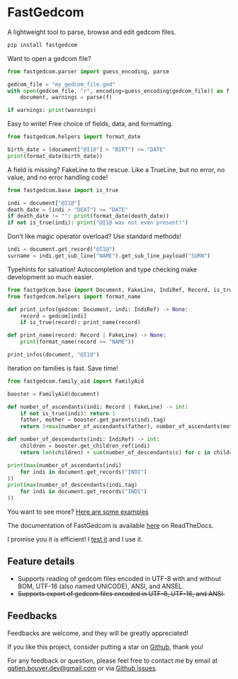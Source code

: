 # FastGedcom

A lightweight tool to parse, browse and edit gedcom files.

```bash
pip install fastgedcom
```

Want to open a gedcom file?
```python
from fastgedcom.parser import guess_encoding, parse

gedcom_file = "my_gedcom_file.ged"
with open(gedcom_file, "r", encoding=guess_encoding(gedcom_file)) as f:
	document, warnings = parse(f)

if warnings: print(warnings)
```


Easy to write! Free choice of fields, data, and formatting.
```python
from fastgedcom.helpers import format_date

birth_date = (document["@I1@"] > "BIRT") >= "DATE"
print(format_date(birth_date))
```

A field is missing? FakeLine to the rescue. Like a TrueLine, but no error, no value, and no error handling code!
```python
from fastgedcom.base import is_true

indi = document["@I1@"]
death_date = (indi > "DEAT") >= "DATE"
if death_date != "": print(format_date(death_date)) 
if not is_true(indi): print("@I1@ was not even present!")
```

Don't like magic operator overload? Use standard methods!
```python
indi = document.get_record("@I1@")
surname = indi.get_sub_line("NAME").get_sub_line_payload("SURN")
```

Typehints for salvation! Autocompletion and type checking make development so much easier.
```python
from fastgedcom.base import Document, FakeLine, IndiRef, Record, is_true
from fastgedcom.helpers import format_name

def print_infos(gedcom: Document, indi: IndiRef) -> None:
	record = gedcom[indi]
	if is_true(record): print_name(record)

def print_name(record: Record | FakeLine) -> None:
	print(format_name(record >= "NAME"))

print_infos(document, "@I1@")
```

Iteration on families is fast. Save time!
```python
from fastgedcom.family_aid import FamilyAid

booster = FamilyAid(document)

def number_of_ascendants(indi: Record | FakeLine) -> int:
	if not is_true(indi): return 1
	father, mother = booster.get_parents(indi.tag)
	return 1+max(number_of_ascendants(father), number_of_ascendants(mother))

def number_of_descendants(indi: IndiRef) -> int:
	children = booster.get_children_ref(indi)
	return len(children) + sum(number_of_descendants(c) for c in children)

print(max(number_of_ascendants(indi)
	for indi in document.get_records("INDI")
))
print(max(number_of_descendants(indi.tag)
	for indi in document.get_records("INDI")
))
```

You want to see more? [Here are some examples](https://github.com/GatienBouyer/fastgedcom/tree/main/examples)

The documentation of FastGedcom is available [here](https://fastgedcom.readthedocs.io/en/latest/) on ReadTheDocs.

I promise you it is efficient! I [test it](https://github.com/GatienBouyer/fastgedcom/tree/main/benchmarks) and I use it.



## Feature details

- Supports reading of gedcom files encoded in UTF-8 with and without BOM, UTF-16 (also named UNICODE), ANSI, and ANSEL.
- ~~Supports export of gedcom files encoded in UTF-8, UTF-16, and ANSI.~~

## Feedbacks

Feedbacks are welcome, and they will be greatly appreciated!

If you like this project, consider putting a star on [Github](https://github.com/GatienBouyer/fastgedcom), thank you!

For any feedback or question, please feel free to contact me by email at gatien.bouyer.dev@gmail.com or via [Github issues](https://github.com/GatienBouyer/fastgedcom/issues).
